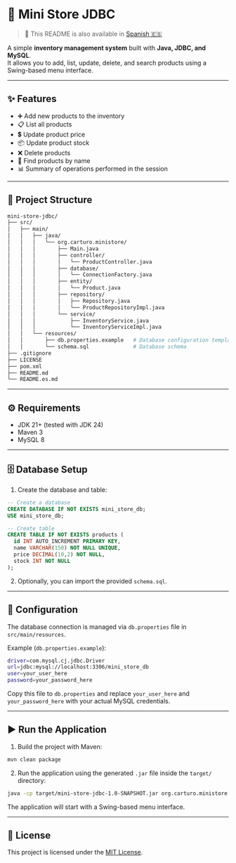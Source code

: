 # 🛒 Mini Store JDBC

> 📄 This README is also available in [Spanish 🇪🇸](README.es.md)

A simple **inventory management system** built with **Java, JDBC, and MySQL**.  
It allows you to add, list, update, delete, and search products using a Swing-based menu interface.

---

## ✨ Features

- ➕ Add new products to the inventory
- 📋 List all products
- 💲 Update product price
- 📦 Update product stock
- ❌ Delete products
- 🔎 Find products by name
- 📊 Summary of operations performed in the session

---

## 📂 Project Structure

```bash
mini-store-jdbc/
├── src/
│   ├── main/
│   │   ├── java/
│   │   │   └── org.carturo.ministore/
│   │   │       ├── Main.java
│   │   │       ├── controller/
│   │   │       │   └── ProductController.java
│   │   │       ├── database/
│   │   │       │   └── ConnectionFactory.java
│   │   │       ├── entity/
│   │   │       │   └── Product.java
│   │   │       ├── repository/
│   │   │       │   ├── Repository.java
│   │   │       │   └── ProductRepositoryImpl.java
│   │   │       └── service/
│   │   │           ├── InventoryService.java
│   │   │           └── InventoryServiceImpl.java
│   │   └── resources/
│   │       ├── db.properties.example   # Database configuration template
│   │       └── schema.sql              # Database schema
├── .gitignore
├── LICENSE
├── pom.xml
├── README.md
└── README.es.md
```

---

## ⚙️ Requirements

- JDK 21+ (tested with JDK 24)
- Maven 3
- MySQL 8

---

## 🗄️ Database Setup

1. Create the database and table:

```sql
-- Create a database
CREATE DATABASE IF NOT EXISTS mini_store_db;
USE mini_store_db;

-- Create table
CREATE TABLE IF NOT EXISTS products (
  id INT AUTO_INCREMENT PRIMARY KEY,
  name VARCHAR(150) NOT NULL UNIQUE,
  price DECIMAL(10,2) NOT NULL,
  stock INT NOT NULL
);
```

2. Optionally, you can import the provided `schema.sql`.

---

## 🔑 Configuration

The database connection is managed via `db.properties` file in `src/main/resources`.

Example (`db.properties.example`):

```bash
driver=com.mysql.cj.jdbc.Driver
url=jdbc:mysql://localhost:3306/mini_store_db
user=your_user_here
password=your_password_here
```

Copy this file to `db.properties` and replace `your_user_here` and `your_password_here` with your actual MySQL credentials.

---

## ▶️ Run the Application

1. Build the project with Maven:

```bash
mvn clean package
```

2. Run the application using the generated `.jar` file inside the `target/` directory:

```bash
java -cp target/mini-store-jdbc-1.0-SNAPSHOT.jar org.carturo.ministore.Main
```

The application will start with a Swing-based menu interface.

---

## 📜 License

This project is licensed under the [MIT License](LICENSE).